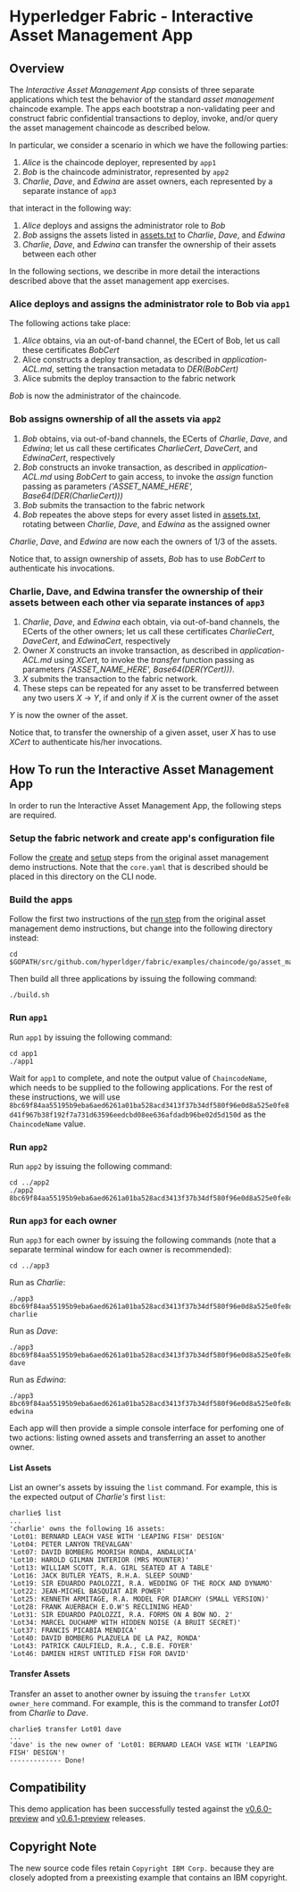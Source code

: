 # Hyperledger Fabric - Interactive Asset Management App

## Overview

The *Interactive Asset Management App* consists of three separate applications which test the behavior of the standard *asset management* chaincode example. The apps each bootstrap a non-validating peer and construct fabric confidential transactions to deploy, invoke, and/or query the asset management chaincode as described below.

In particular, we consider a scenario in which we have the following parties:

1. *Alice* is the chaincode deployer, represented by `app1`
2. *Bob* is the chaincode administrator, represented by `app2`
3. *Charlie*, *Dave*, and *Edwina* are asset owners, each represented by a separate instance of `app3`

that interact in the following way:

1. *Alice* deploys and assigns the administrator role to *Bob*
2. *Bob* assigns the assets listed in [assets.txt](app2/assets.txt) to *Charlie*, *Dave*, and *Edwina*
3. *Charlie*, *Dave*, and *Edwina* can transfer the ownership of their assets between each other

In the following sections, we describe in more detail the interactions
described above that the asset management app exercises.

### Alice deploys and assigns the administrator role to Bob via `app1`

The following actions take place:

1. *Alice* obtains, via an out-of-band channel, the ECert of Bob, let us call these certificates *BobCert*
2. Alice constructs a deploy transaction, as described in *application-ACL.md*,  setting the transaction metadata to *DER(BobCert)*
3. Alice submits the deploy transaction to the fabric network

*Bob* is now the administrator of the chaincode.

### Bob assigns ownership of all the assets via `app2`

1. *Bob* obtains, via out-of-band channels, the ECerts of *Charlie*, *Dave*, and *Edwina*; let us call these certificates *CharlieCert*, *DaveCert*, and *EdwinaCert*, respectively
2. *Bob* constructs an invoke transaction, as described in *application-ACL.md* using *BobCert* to gain access, to invoke the *assign* function passing as parameters *('ASSET_NAME_HERE', Base64(DER(CharlieCert)))*
3. *Bob* submits the transaction to the fabric network
4. *Bob* repeates the above steps for every asset listed in [assets.txt](app2/assets.txt), rotating between *Charlie*, *Dave*, and *Edwina* as the assigned owner

*Charlie*, *Dave*, and *Edwina* are now each the owners of 1/3 of the assets.

Notice that, to assign ownership of assets, *Bob* has to use *BobCert* to authenticate his invocations.

### Charlie, Dave, and Edwina transfer the ownership of their assets between each other via separate instances of `app3`

1. *Charlie*, *Dave*, and *Edwina* each obtain, via out-of-band channels, the ECerts of the other owners; let us call these certificates *CharlieCert*, *DaveCert*, and *EdwinaCert*, respectively
2. Owner *X* constructs an invoke transaction, as described in *application-ACL.md* using *XCert*, to invoke the *transfer* function passing as parameters *('ASSET_NAME_HERE', Base64(DER(YCert)))*.
3. *X* submits the transaction to the fabric network.
4. These steps can be repeated for any asset to be transferred between any two users *X* -> *Y*, if and only if *X* is the current owner of the asset

*Y* is now the owner of the asset.

Notice that, to transfer the ownership of a given asset, user *X* has to use *XCert* to authenticate his/her invocations.

## How To run the Interactive Asset Management App

In order to run the Interactive Asset Management App, the following steps are required.

### Setup the fabric network and create app's configuration file

Follow the [create](https://github.com/hyperledger/fabric/blob/master/examples/chaincode/go/asset_management/app/README.md#create-apps-configuration-file) and [setup](https://github.com/hyperledger/fabric/blob/master/examples/chaincode/go/asset_management/app/README.md#setup-the-fabric-network) steps from the original asset management demo instructions. Note that the `core.yaml` that is described should be placed in this directory on the CLI node.

### Build the apps

Follow the first two instructions of the [run step](https://github.com/hyperledger/fabric/blob/master/examples/chaincode/go/asset_management/app/README.md#run-the-app) from the original asset management demo instructions, but change into the following directory instead:

```
cd $GOPATH/src/github.com/hyperldger/fabric/examples/chaincode/go/asset_management_interactive
```

Then build all three applications by issuing the following command:

```
./build.sh
```

### Run `app1`

Run `app1` by issuing the following command:

```
cd app1
./app1
```

Wait for `app1` to complete, and note the output value of `ChaincodeName`, which needs to be supplied to the following applications. For the rest of these instructions, we will use `8bc69f84aa55195b9eba6aed6261a01ba528acd3413f37b34df580f96e0d8a525e0fe8d41f967b38f192f7a731d63596eedcbd08ee636afdadb96be02d5d150d` as the `ChaincodeName` value.

### Run `app2`

Run `app2` by issuing the following command:

```
cd ../app2
./app2 8bc69f84aa55195b9eba6aed6261a01ba528acd3413f37b34df580f96e0d8a525e0fe8d41f967b38f192f7a731d63596eedcbd08ee636afdadb96be02d5d150d
```

### Run `app3` for each owner

Run `app3` for each owner by issuing the following commands (note that a separate terminal window for each owner is recommended):

```
cd ../app3
```

Run as *Charlie*:

```
./app3 8bc69f84aa55195b9eba6aed6261a01ba528acd3413f37b34df580f96e0d8a525e0fe8d41f967b38f192f7a731d63596eedcbd08ee636afdadb96be02d5d150d charlie
```

Run as *Dave*:

```
./app3 8bc69f84aa55195b9eba6aed6261a01ba528acd3413f37b34df580f96e0d8a525e0fe8d41f967b38f192f7a731d63596eedcbd08ee636afdadb96be02d5d150d dave
```

Run as *Edwina*:

```
./app3 8bc69f84aa55195b9eba6aed6261a01ba528acd3413f37b34df580f96e0d8a525e0fe8d41f967b38f192f7a731d63596eedcbd08ee636afdadb96be02d5d150d edwina
```

Each app will then provide a simple console interface for perfoming one of two actions: listing owned assets and transferring an asset to another owner.

#### List Assets

List an owner's assets by issuing the `list` command. For example, this is the expected output of *Charlie's* first `list`:

```
charlie$ list
...
'charlie' owns the following 16 assets:
'Lot01: BERNARD LEACH VASE WITH 'LEAPING FISH' DESIGN'
'Lot04: PETER LANYON TREVALGAN'
'Lot07: DAVID BOMBERG MOORISH RONDA, ANDALUCIA'
'Lot10: HAROLD GILMAN INTERIOR (MRS MOUNTER)'
'Lot13: WILLIAM SCOTT, R.A. GIRL SEATED AT A TABLE'
'Lot16: JACK BUTLER YEATS, R.H.A. SLEEP SOUND'
'Lot19: SIR EDUARDO PAOLOZZI, R.A. WEDDING OF THE ROCK AND DYNAMO'
'Lot22: JEAN-MICHEL BASQUIAT AIR POWER'
'Lot25: KENNETH ARMITAGE, R.A. MODEL FOR DIARCHY (SMALL VERSION)'
'Lot28: FRANK AUERBACH E.O.W'S RECLINING HEAD'
'Lot31: SIR EDUARDO PAOLOZZI, R.A. FORMS ON A BOW NO. 2'
'Lot34: MARCEL DUCHAMP WITH HIDDEN NOISE (A BRUIT SECRET)'
'Lot37: FRANCIS PICABIA MENDICA'
'Lot40: DAVID BOMBERG PLAZUELA DE LA PAZ, RONDA'
'Lot43: PATRICK CAULFIELD, R.A., C.B.E. FOYER'
'Lot46: DAMIEN HIRST UNTITLED FISH FOR DAVID'
```

#### Transfer Assets

Transfer an asset to another owner by issuing the `transfer LotXX owner_here` command. For example, this is the command to transfer *Lot01* from *Charlie* to *Dave*.

```
charlie$ transfer Lot01 dave
...
'dave' is the new owner of 'Lot01: BERNARD LEACH VASE WITH 'LEAPING FISH' DESIGN'!
------------- Done!
```

## Compatibility

This demo application has been successfully tested against the
[v0.6.0-preview](https://github.com/hyperledger/fabric/releases/tag/v0.6.0-preview) and
[v0.6.1-preview](https://github.com/hyperledger/fabric/releases/tag/v0.6.1-preview) releases.

## Copyright Note

The new source code files retain `Copyright IBM Corp.` because they are closely adopted from a preexisting example that contains an IBM copyright.